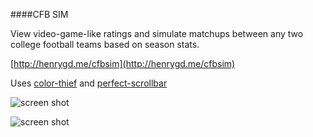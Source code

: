 ####CFB SIM

View video-game-like ratings and simulate matchups between any two college football teams based on season stats.

[http://henrygd.me/cfbsim](http://henrygd.me/cfbsim)

Uses [color-thief](https://github.com/lokesh/color-thief) and [perfect-scrollbar](https://github.com/noraesae/perfect-scrollbar)

![screen shot](http://i.imgur.com/Du5703R.jpg)

![screen shot](http://i.imgur.com/VAixp5q.jpg)